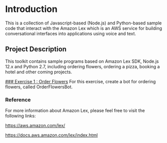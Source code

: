 # **Introduction**
This is a collection of Javascript-based (Node.js) and Python-based sample code that interact with the Amazon Lex which is an AWS service for building conversational interfaces into applications using voice and text.

##  Project Description
This toolkit contains sample programs based on Amazon Lex SDK, Node.js 12.x and Python 2.7, including ordering flowers, ordering a pizza, booking a hotel and other coming projects.

[### Exercise 1 : Order Flowers](ex1-step1.md)
For this exercise, create a bot for ordering flowers, called OrderFlowersBot\.

### Reference
For more information about Amazon Lex, please feel free to visit the following links:

https://aws.amazon.com/lex/

https://docs.aws.amazon.com/lex/index.html
